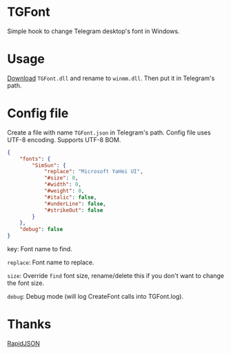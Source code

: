 # TGFont
Simple hook to change Telegram desktop's font in Windows.

# Usage
[Download](https://github.com/ysc3839/TGFont/releases) `TGFont.dll` and rename to `winmm.dll`. Then put it in Telegram's path.

# Config file
Create a file with name `TGFont.json` in Telegram's path. Config file uses UTF-8 encoding. Supports UTF-8 BOM.
```json
{
    "fonts": {
        "SimSun": {
            "replace": "Microsoft YaHei UI",
            "#size": 0,
            "#width": 0,
            "#weight": 0,
            "#italic": false,
            "#underLine": false,
            "#strikeOut": false
        }
    },
    "debug": false
}
```
key: Font name to find.

`replace`: Font name to replace.

`size`: Override `find` font size, rename/delete this if you don't want to change the font size.

`debug`: Debug mode (will log CreateFont calls into TGFont.log).

# Thanks
[RapidJSON](http://rapidjson.org/)
